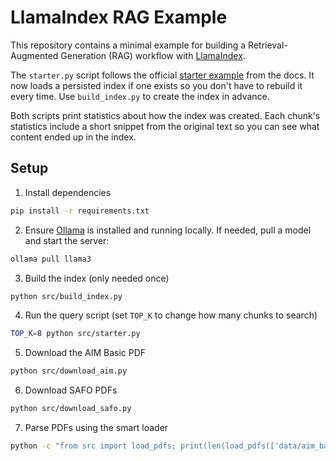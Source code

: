 # LlamaIndex RAG Example

This repository contains a minimal example for building a Retrieval-Augmented Generation (RAG) workflow with [LlamaIndex](https://github.com/run-llama/llama_index).

The `starter.py` script follows the official [starter example](https://docs.llamaindex.ai/en/stable/getting_started/starter_example_local/) from the docs. It now loads a persisted index if one exists so you don't have to rebuild it every time. Use `build_index.py` to create the index in advance.

Both scripts print statistics about how the index was created. Each
chunk's statistics include a short snippet from the original text so you can see
what content ended up in the index.

## Setup

1. Install dependencies

```bash
pip install -r requirements.txt
```

2. Ensure [Ollama](https://ollama.com/) is installed and running locally.
   If needed, pull a model and start the server:

```bash
ollama pull llama3
```

3. Build the index (only needed once)

```bash
python src/build_index.py
```

4. Run the query script (set `TOP_K` to change how many chunks to search)

```bash
TOP_K=8 python src/starter.py
```

5. Download the AIM Basic PDF

```bash
python src/download_aim.py
```

6. Download SAFO PDFs

```bash
python src/download_safo.py
```

7. Parse PDFs using the smart loader

```bash
python -c "from src import load_pdfs; print(len(load_pdfs(['data/aim_basic.pdf'])))"
```
